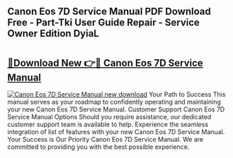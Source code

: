 ## Canon Eos 7D Service Manual PDF Download Free - Part-Tki User Guide Repair - Service Owner Edition DyiaL

# <h2><a href="http://bc58046.oget.top/?id=Canon+Eos+7D+Service+Manual">🔗Download New 👉🔴 Canon Eos 7D Service Manual</a></h2>

[![Canon Eos 7D Service Manual new download](https://i.imgur.com/5g1atiW.png)](http://bc58046.oget.top/?id=Canon+Eos+7D+Service+Manual)
Your Path to Success This manual serves as your roadmap to confidently operating and maintaining your new Canon Eos 7D Service Manual. Customer Support Canon Eos 7D Service Manual Options Should you require assistance, our dedicated customer support team is available to help. Experience the seamless integration of list of features with your new Canon Eos 7D Service Manual. Your Success is Our Priority Canon Eos 7D Service Manual. We are committed to providing you with the best possible experience.
